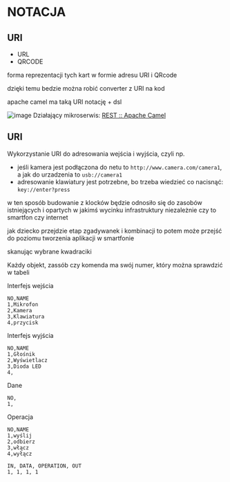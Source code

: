 # NOTACJA 


## URI
+ URL
+ QRCODE

forma reprezentacji tych kart w formie adresu URI i QRcode

dzięki temu bedzie można robić converter z URI na kod

apache camel ma taką URI notację + dsl

![image](https://github.com/kodziaki/karty/assets/5669657/24c7fef5-bbb8-4784-abe1-841e46df9e2c)
Działający mikroserwis: [REST :: Apache Camel](https://camel.apache.org/components/4.0.x/rest-component.html)


## URI
Wykorzystanie URI do adresowania wejścia i wyjścia, czyli np. 
+ jeśli kamera jest podłączona do netu to `http://www.camera.com/camera1`, a jak do urzadzenia to `usb://camera1`
+ adresowanie klawiatury jest potrzebne, bo trzeba wiedzieć co nacisnąć: `key://enter?press`

w ten sposób budowanie z klocków będzie odnosiło się do zasobów istniejących i opartych w jakimś wycinku infrastruktury niezależnie czy to smartfon czy internet

jak dziecko przejdzie etap zgadywanek i kombinacji to potem może przejść do poziomu tworzenia  aplikacji w smartfonie

skanując wybrane kwadraciki



Każdy objekt, zassób czy komenda ma swój numer, który można sprawdzić w tabeli

Interfejs wejścia

```csv
NO,NAME
1,Mikrofon
2,Kamera
3,Klawiatura
4,przycisk

```

Interfejs wyjścia
```csv
NO,NAME
1,Głośnik
2,Wyświetlacz
3,Dioda LED
4,
```

Dane
```csv
NO,
1,
```

Operacja
```csv
NO,NAME
1,wyślij
2,odbierz
3,włącz
4,wyłącz
```


```csv
IN, DATA, OPERATION, OUT
1, 1, 1, 1

```

